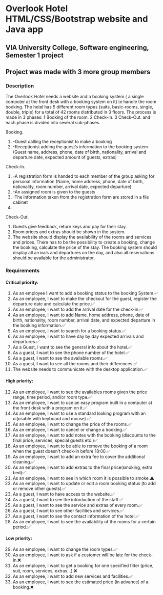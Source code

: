 # Overlook Hotel HTML/CSS/Bootstrap website and Java app
## VIA University College, Software engineering, Semester 1 project
## Project was made with 3 more group members
### Description
The Overlook Hotel needs a website and a booking system ( a single computer at the front
desk with a booking system on it) to handle the room booking.
The hotel has 5 different room types (suits, basic-rooms, single, double, triple) for a total
of 42 rooms distributed in 3 floors.
The process is made in 3 phases: 1 Booking of the room. 2 Check-In. 3 Check-Out.
and each phase is divided into several sub-phases.

Booking.
1. -Guest calling the receptionist to make a booking
2. -Receptionist adding the guest’s information to the booking system (Guest name,
address, phone, date of birth, nationality, arrival and departure date, expected
amount of guests, extras)

Check-In.
1. -A registration form is handed to each member of the group asking for personal
information (Name, home address, phone, date of birth, nationality, room number,
arrival date, expected departure)
2. -An assigned room is given to the guests
3. -The information taken from the registration form are stored in a file cabinet
4. 
Check-Out.
1. Guests give feedback, return keys and pay for their stay.
2. Room prices and extras should be shown in the system.
3. The website should display the availability of the rooms and services and prices.
There has to be the possibility to create a booking, change the booking, calculate the price
of the stay. The booking system should display all arrivals and departures on the day, and also all
reservations should be available for the administrator. 

### Requirements
#### Critical priority:
1. As an employee I want to add a booking status to the booking System.✅
2. As an employee, I want to make the checkout for the guest, register the departure date and
calculate the price.✅
3. As an employee, I want to add the arrival date for the check-in.✅
4. As an employee, I want to add Name, home address, phone, date of birth, nationality, room
number, arrival date, and expected departure in the booking information.✅
5. As an employee, I want to search for a booking status.✅
6. As an employee, I want to have day by day expected arrivals and departures.✅
7. As a Guest, I want to see the general info about the hotel.✅
8. As a guest, I want to see the phone number of the hotel.✅
9. As a guest, I want to see the available rooms.✅
10. As a guest, I want to see all the rooms and their differences.✅
11. The website needs to communicate with the desktop application.✅

#### High priority:
12. As an employee, I want to see the availables rooms given the price range, time period,
and/or room type.✅
13. As an employee, I want to use an easy program built in a computer at the front desk with a
program on it.✅
14. As an employee, I want to use a standard looking program with an ui(usable with keyboard
and mouse).✅
15. As an employee, I want to change the price of the rooms.✅
16. As an employee, I want to cancel or change a booking.✅
17. As an employee, I want to add notes with the booking (discounts to the final price, services, special guests etc.)✅
18. As an employee, I want to be able to remove the booking of a room when the guest doesn't
check-in before 18:00.✅
19. As an employee, I want to add an extra fee to cover the additional cleaning.✅
20. As an employee, I want to add extras to the final price(smoking, extra bed)✅
21. As an employee, I want to see in which room it is possible to smoke.⚠️
22. As an employee, I want to update or edit a room booking status (to add or remove other
guests).✅
23. As a guest, I want to have access to the website.✅
24. As a guest, I want to see the introduction of the staff.✅
25. As a guest, I want to see the service and extras of every room.✅
26. As a guest, I want to see other facilities and services.✅
27. As a guest, I want to see the contact information of the hotel.✅
28. As an employee, I want to see the availability of the rooms for a certain period.✅

#### Low priority:
29. As an employee, I want to change the room types.✅
30. As an employee, I want to ask if a customer will be late for the check-in.❌
31. As an employee, I want to get a booking for one specified filter (price, suit, room, services, extras…).❌
32. As an employee, I want to add new services and facilities.✅
33. As an employee, I want to see the estimated price (in advance) of a booking.❌
